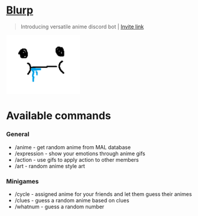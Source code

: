 # [Blurp](https://discord.com/oauth2/authorize?client_id=1248292283883851919&permissions=2147608640&integration_type=0&scope=bot)
>Introducing versatile anime discord bot | [Invite link](https://discord.com/oauth2/authorize?client_id=1248292283883851919&permissions=2147608640&integration_type=0&scope=bot)

<img src="./assets/Blurp.png" width=200>
<br>

<h1>Available commands</h1>
<h3>General</h3>
<ul>
  <li>/anime - get random anime from MAL database</li>
  <li>/expression - show your emotions through anime gifs</li>
  <li>/action - use gifs to apply action to other members</li>
  <li>/art - random anime style art</li>
</ul>

<h3>Minigames</h3>
<ul>
  <li>/cycle - assigned anime for your friends and let them guess their animes</li>
  <li>/clues - guess a random anime based on clues</li>
  <li>/whatnum - guess a random number</li>
</ul>
